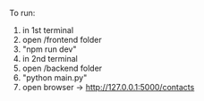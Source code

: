 To run:
1. in 1st terminal
2. open /frontend folder
3. "npm run dev"
4. in 2nd terminal
5. open /backend folder
6. "python main.py"
7. open browser -> http://127.0.0.1:5000/contacts

